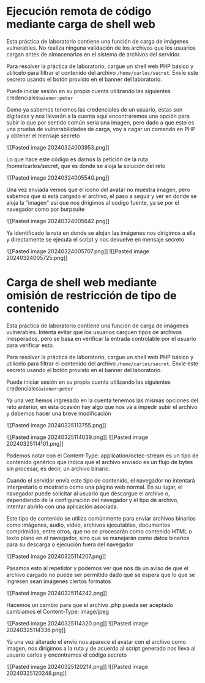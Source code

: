 
# Ejecución remota de código mediante carga de shell web

Esta práctica de laboratorio contiene una función de carga de imágenes vulnerables. No realiza ninguna validación de los archivos que los usuarios cargan antes de almacenarlos en el sistema de archivos del servidor.

Para resolver la práctica de laboratorio, cargue un shell web PHP básico y utilícelo para filtrar el contenido del archivo `/home/carlos/secret`. Envíe este secreto usando el botón provisto en el banner del laboratorio.

Puede iniciar sesión en su propia cuenta utilizando las siguientes credenciales:`wiener:peter`

Como ya sabemos tenemos las credenciales de un usuario, estas son digitadas y nos llevarán a la cuenta aquí encontraremos una opción para subir lo que por sentido común seria una imagen, pero dado a que esto es una prueba de vulnerabilidades de carga, voy a cagar un comando en PHP y obtener el mensaje secreto

![[Pasted image 20240324003953.png]]

Lo que hace este código es darnos la petición de la ruta /home/carlos/secret, que es donde se aloja la solución del reto

![[Pasted image 20240324005540.png]]

Una vez enviada vemos que el icono del avatar no muestra imagen, pero sabemos que si está cargado el archivo, el paso a seguir y ver en donde se aloja la "imagen" asi que nos dirigimos al codigo fuente, ya se por el navegador como por burpsuite

![[Pasted image 20240324005642.png]]

Ya identificado la ruta en donde se alojan las imágenes nos dirigimos a ella y directamente se ejecuta el script y nos devuelve en mensaje secreto

![[Pasted image 20240324005707.png]]
![[Pasted image 20240324005725.png]]

# Carga de shell web mediante omisión de restricción de tipo de contenido

Esta práctica de laboratorio contiene una función de carga de imágenes vulnerables. Intenta evitar que los usuarios carguen tipos de archivos inesperados, pero se basa en verificar la entrada controlable por el usuario para verificar esto.

Para resolver la práctica de laboratorio, cargue un shell web PHP básico y utilícelo para filtrar el contenido del archivo `/home/carlos/secret`. Envíe este secreto usando el botón provisto en el banner del laboratorio.

Puede iniciar sesión en su propia cuenta utilizando las siguientes credenciales:`wiener:peter`

Ya una vez hemos ingresado en la cuenta tenemos las mismas opciones del reto anterior, en esta ocasión hay algo que nos va a impedir subir el archivo y debemos hacer una breve modificación

![[Pasted image 20240325113755.png]]

![[Pasted image 20240325114039.png]]
![[Pasted image 20240325114101.png]]

Podemos notar con el Content-Type: application/octec-stream es un tipo de contenido genérico que indica que el archivo enviado es un flujo de bytes sin procesar, es decir, un archivo binario.

Cuando el servidor envía este tipo de contenido, el navegador no intentará interpretarlo o mostrarlo como una página web normal. En su lugar, el navegador puede solicitar al usuario que descargue el archivo o, dependiendo de la configuración del navegador y el tipo de archivo, intentar abrirlo con una aplicación asociada.

Este tipo de contenido se utiliza comúnmente para enviar archivos binarios como imágenes, audio, video, archivos ejecutables, documentos comprimidos, entre otros, que no se procesarán como contenido HTML o texto plano en el navegador, sino que se manejarán como datos binarios para su descarga o ejecución fuera del navegador

![[Pasted image 20240325114207.png]]

Pasamos esto al repetidor y podemos ver que nos da un aviso de que el archivo cargado no puede ser permitido dado que se espera que lo que se ingresen sean imágenes ciertos formatos

![[Pasted image 20240325114242.png]]

Hacemos un cambio para que el archivo .php pueda ser aceptado cambiamos el Content-Type: image/jpeg

![[Pasted image 20240325114320.png]]
![[Pasted image 20240325114336.png]]

Ya una vez alterado el envío nos aparece el avatar con el archivo como imagen, nos dirigimos a la ruta y de acuerdo al script generado nos lleva al usuario carlos y encontramos el código secreto

![[Pasted image 20240325120214.png]]
![[Pasted image 20240325120248.png]]

